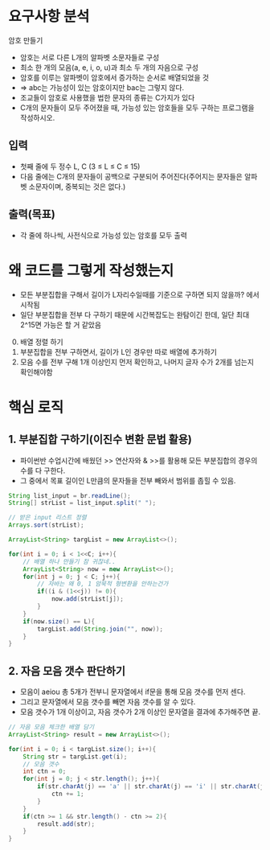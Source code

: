 # 요구사항 분석
암호 만들기

- 암호는 서로 다른 L개의 알파벳 소문자들로 구성
- 최소 한 개의 모음(a, e, i, o, u)과 최소 두 개의 자음으로 구성
- 암호를 이루는 알파벳이 암호에서 증가하는 순서로 배열되었을 것
- => abc는 가능성이 있는 암호이지만 bac는 그렇지 않다.
- 조교들이 암호로 사용했을 법한 문자의 종류는 C가지가 있다
- C개의 문자들이 모두 주어졌을 때, 가능성 있는 암호들을 모두 구하는 프로그램을 작성하시오.
## 입력
- 첫째 줄에 두 정수 L, C (3 ≤ L ≤ C ≤ 15)
- 다음 줄에는 C개의 문자들이 공백으로 구분되어 주어진다(주어지는 문자들은 알파벳 소문자이며, 중복되는 것은 없다.)
## 출력(목표)
- 각 줄에 하나씩, 사전식으로 가능성 있는 암호를 모두 출력


# 왜 코드를 그렇게 작성했는지
- 모든 부분집합을 구해서 길이가 L자리수일때를 기준으로 구하면 되지 않을까? 에서 시작됨
- 일단 부분집합을 전부 다 구하기 때문에 시간복잡도는 완탐이긴 한데, 일단 최대 2^15면 가능은 할 거 같았음
0. 배열 정렬 하기
1. 부분집합을 전부 구하면서, 길이가 L인 경우만 따로 배열에 추가하기
2. 모음 수를 전부 구해 1개 이상인지 먼저 확인하고, 나머지 글자 수가 2개를 넘는지 확인해야함

# 핵심 로직
## 1. 부분집합 구하기(이진수 변환 문법 활용)
- 파이썬반 수업시간에 배웠던 >> 연산자와 & >>를 활용해 모든 부분집합의 경우의 수를 다 구한다.
- 그 중에서 목표 길이인 L만큼의 문자들을 전부 빼와서 범위를 좁힐 수 있음.
```java
String list_input = br.readLine();
String[] strList = list_input.split(" ");

// 받은 input 리스트 정렬
Arrays.sort(strList);

ArrayList<String> targList = new ArrayList<>();

for(int i = 0; i < 1<<C; i++){
    // 배열 하나 만들기 참 귀찮네..
    ArrayList<String> now = new ArrayList<>();
    for(int j = 0; j < C; j++){
        // 자바는 왜 0, 1 암묵적 형변환을 안하는건가
        if((i & (1<<j)) != 0){
            now.add(strList[j]);
        }
    }
    if(now.size() == L){
        targList.add(String.join("", now));
    }
}
```
## 2. 자음 모음 갯수 판단하기
- 모음이 aeiou 총 5개가 전부니 문자열에서 if문을 통해 모음 갯수를 먼저 센다.
- 그리고 문자열에서 모음 갯수를 빼면 자음 갯수를 알 수 있다.
- 모음 갯수가 1개 이상이고, 자음 갯수가 2개 이상인 문자열을 결과에 추가해주면 끝.
```java
// 자음 모음 체크한 배열 담기
ArrayList<String> result = new ArrayList<>();

for(int i = 0; i < targList.size(); i++){
    String str = targList.get(i);
    // 모음 갯수
    int ctn = 0;
    for(int j = 0; j < str.length(); j++){
        if(str.charAt(j) == 'a' || str.charAt(j) == 'i' || str.charAt(j) == 'o' || str.charAt(j) == 'u' || str.charAt(j) == 'e'){
            ctn += 1;
        }
    }
    if(ctn >= 1 && str.length() - ctn >= 2){
        result.add(str);
    }
}
```
